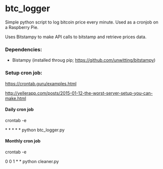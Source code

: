 # btc_logger
Simple python script to log bitcoin price every minute. Used as a cronjob on a Raspberry Pie.

Uses Bitstampy to make API calls to bitstamp and retrieve prices data.

### Dependencies:
- Bistampy (installed throug pip; https://github.com/unwitting/bitstampy)

### Setup cron job:

https://crontab.guru/examples.html

http://yellerapp.com/posts/2015-01-12-the-worst-server-setup-you-can-make.html


#### Daily cron job
crontab -e

\* \* \* \* \* python btc_logger.py


#### Monthly cron job
crontab -e

0 0 1 \* \* python cleaner.py
